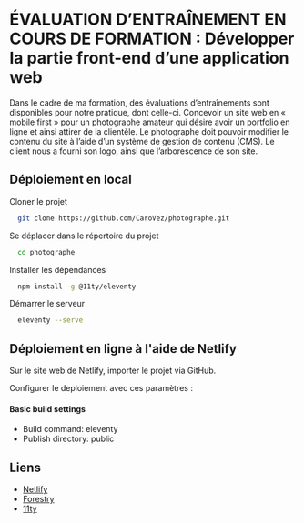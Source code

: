
# ÉVALUATION D’ENTRAÎNEMENT EN COURS DE FORMATION : Développer la partie front-end d’une application web

Dans le cadre de ma formation, des évaluations d’entraînements sont disponibles pour notre pratique, dont celle-ci. Concevoir un site web en « mobile first » pour un photographe amateur qui désire avoir un portfolio en ligne et ainsi attirer de la clientèle. Le photographe doit pouvoir modifier le contenu du site à l’aide d’un système de gestion de contenu (CMS). Le client nous a fourni son logo, ainsi que l’arborescence de son site.


## Déploiement en local

Cloner le projet

```bash
  git clone https://github.com/CaroVez/photographe.git
```

Se déplacer dans le répertoire du projet

```bash
  cd photographe
```

Installer les dépendances

```bash
  npm install -g @11ty/eleventy
```

Démarrer le serveur

```bash
  eleventy --serve
```


## Déploiement en ligne à l'aide de Netlify

Sur le site web de Netlify, importer le projet via GitHub.

Configurer le deploiement avec ces paramètres :

#### Basic build settings

- Build command: eleventy
- Publish directory: public
## Liens

- [Netlify](https://app.netlify.com/)
- [Forestry](https://app.forestry.io/)
- [11ty](https://www.11ty.dev/)
 


